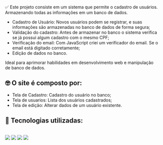 ✅ Este projeto consiste em um sistema que permite o cadastro de usuários. Armazenando todas as informações em um banco de dados.

- Cadastro de Usuário: Novos usuários podem se registrar, e suas informações são armazenadas no banco de dados de forma segura;
- Validação do cadastro: Antes de armazenar no banco o sistema verifica se já possui algum cadastro com o mesmo CPF;
- Verificação do email: Com JavaScript criei um verificador do email. Se o email está digitado corretamente;
- Edição de dados no banco.

Ideal para aprimorar habilidades em desenvolvimento web e manipulação de banco de dados.

## 🤓 O site é composto por:
- Tela de Cadastro: Cadastro do usuário no banco;
- Tela de usuarios: Lista dos usuários cadastrados;
- Tela de edição: Alterar dados de um usuário existente.

## 🧠 Tecnologias utilizadas:
<div style="display: inline-block"><br>
  <img src="https://img.shields.io/badge/HTML5-E34F26?style=for-the-badge&logo=html5&logoColor=white"/>
  <img src="https://img.shields.io/badge/CSS3-1572B6?style=for-the-badge&logo=css3&logoColor=white"/>
  <img src="https://img.shields.io/badge/JavaScript-F7DF1E?style=for-the-badge&logo=javascript&logoColor=black"/>
  <img src="https://img.shields.io/badge/PHP-777BB4?style=for-the-badge&logo=php&logoColor=white"/>
</div>
